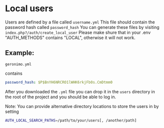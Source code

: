 # Local users

Users are defined by a file called `username.yml`
This file should contain the password hash called `password_hash`
You can generate these files by visiting `index.php?/auth/create_local_user`
Please make shure that in your .env "AUTH_METHODS" contains "LOCAL", otherwise it will not work.

## Example:

`geronimo.yml`

contains

```yaml
password_hash: $P$BnYH6NRCRO1lWHK6rkjFb0s.CmDtmm0
```

After you downloaded the `.yml` file you can drop it in the `users` directory in the root of the project and you should be able to log in.

Note: You can provide alternative directory locations to store the users in by setting 

```bash
AUTH_LOCAL_SEARCH_PATHS=/path/to/your/users[, /another/path]
```
